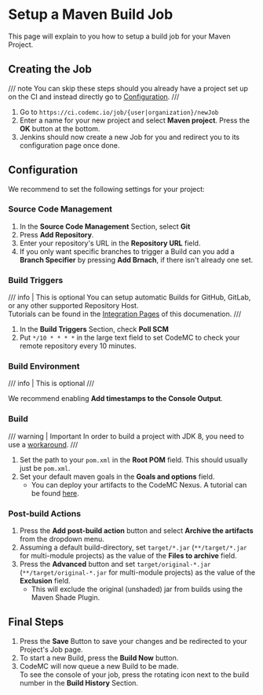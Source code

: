 # Setup a Maven Build Job
This page will explain to you how to setup a build job for your Maven Project.

## Creating the Job
/// note
You can skip these steps should you already have a project set up on the CI and instead directly go to [Configuration](#configuration).
///

1. Go to `https://ci.codemc.io/job/{user|organization}/newJob`
2. Enter a name for your new project and select **Maven project**. Press the **OK** button at the bottom.
3. Jenkins should now create a new Job for you and redirect you to its configuration page once done.

## Configuration
We recommend to set the following settings for your project:

### Source Code Management

1. In the **Source Code Management** Section, select **Git**
2. Press **Add Repository**.
3. Enter your repository's URL in the **Repository URL** field.
4. If you only want specific branches to trigger a Build can you add a **Branch Specifier** by pressing **Add Brnach**, if there isn't already one set.

### Build Triggers
/// info | This is optional
You can setup automatic Builds for GitHub, GitLab, or any other supported Repository Host.  
Tutorials can be found in the [Integration Pages](../integrations/index.md) of this documenation.
///

1. In the **Build Triggers** Section, check **Poll SCM**
2. Put `*/10 * * * *` in the large text field to set CodeMC to check your remote repository every 10 minutes.

### Build Environment
/// info | This is optional
///

We recommend enabling **Add timestamps to the Console Output**.

### Build
/// warning | Important
In order to build a project with JDK 8, you need to use a [workaround](../../../faq/build-jdk-8-project.md).
///

1. Set the path to your `pom.xml` in the **Root POM** field. This should usually just be `pom.xml`.
2. Set your default maven goals in the **Goals and options** field.
    - You can deploy your artifacts to the CodeMC Nexus. A tutorial can be found [here](../../nexus/deploy.md).

### Post-build Actions

1. Press the **Add post-build action** button and select **Archive the artifacts** from the dropdown menu.
2. Assuming a default build-directory, set `target/*.jar` (`**/target/*.jar` for multi-module projects) as the value of the **Files to archive** field.
3. Press the **Advanced** button and set `target/original-*.jar` (`**/target/original-*.jar` for multi-module projects) as the value of the **Exclusion** field.
    - This will exclude the original (unshaded) jar from builds using the Maven Shade Plugin.

## Final Steps

1.  Press the **Save** Button to save your changes and be redirected to your Project's Job page.
2.  To start a new Build, press the **Build Now** button.
3.  CodeMC will now queue a new Build to be made.  
    To see the console of your job, press the rotating icon next to the build number in the **Build History** Section.